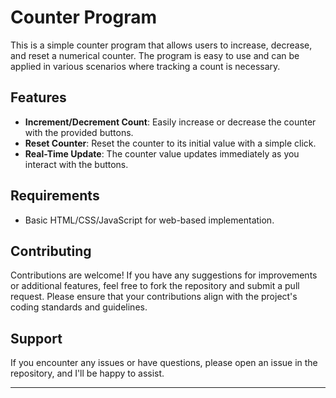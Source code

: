
# Counter Program

This is a simple counter program that allows users to increase, decrease, and reset a numerical counter. The program is easy to use and can be applied in various scenarios where tracking a count is necessary.

## Features

- **Increment/Decrement Count**: Easily increase or decrease the counter with the provided buttons.
- **Reset Counter**: Reset the counter to its initial value with a simple click.
- **Real-Time Update**: The counter value updates immediately as you interact with the buttons.

## Requirements

- Basic HTML/CSS/JavaScript for web-based implementation.

## Contributing

Contributions are welcome! If you have any suggestions for improvements or additional features, feel free to fork the repository and submit a pull request. Please ensure that your contributions align with the project's coding standards and guidelines.


## Support

If you encounter any issues or have questions, please open an issue in the repository, and I'll be happy to assist.

---
